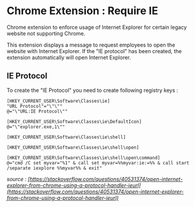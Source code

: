 # Chrome Extension : Require IE
Chrome extension to enforce usage of Internet Explorer for certain legacy website not supporting Chrome.

This extension displays a message to request employees to open the website with Internet Explorer.
If the "IE protocol" has been created, the extension automatically will open Internet Explorer.

IE Protocol
------------
To create the "IE Protocol" you need to create following registry keys :
<pre><code>[HKEY_CURRENT_USER\Software\Classes\ie]
"URL Protocol"="\"\""
@="\"URL:IE Protocol\""

[HKEY_CURRENT_USER\Software\Classes\ie\DefaultIcon]
@="\"explorer.exe,1\""

[HKEY_CURRENT_USER\Software\Classes\ie\shell]

[HKEY_CURRENT_USER\Software\Classes\ie\shell\open]

[HKEY_CURRENT_USER\Software\Classes\ie\shell\open\command]
@="cmd /C set myvar="%1" & call set myvar=%%myvar:ie:=%% & call start /separate iexplore %%myvar%% & exit"
</code></pre>
*source : [https://stackoverflow.com/questions/40531374/open-internet-explorer-from-chrome-using-a-protocol-handler-ieurl](https://stackoverflow.com/questions/40531374/open-internet-explorer-from-chrome-using-a-protocol-handler-ieurl)*
